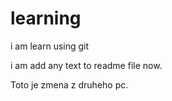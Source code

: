 # learning
i am learn using git

i am add any text to readme file now.

Toto je zmena z druheho pc.
